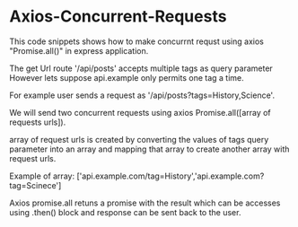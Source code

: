 # Axios-Concurrent-Requests

This code snippets shows how to make concurrnt requst using axios "Promise.all()" in express application.

The get Url route '/api/posts' accepts multiple tags as query parameter However  lets suppose api.example only permits one tag a time.

For example user sends a request as '/api/posts?tags=History,Science'.

We will send two concurrent requests using axios Promise.all([array of requests urls]).

array of request urls is created by converting the values of tags query parameter into an array and mapping that array to create another array with request urls.

Example of array: ['api.example.com/tag=History','api.example.com?tag=Scinece']

Axios promise.all retuns a promise with the result which can be accesses using .then() block and response can be sent back to the user.

